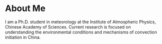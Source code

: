 # About Me

I am a Ph.D. student in meteorology at the Institute of Atmospheric Physics, Chinese Academy of Sciences. Current research is focused on understanding the environmental conditions and mechanisms of convection initiation in China.
